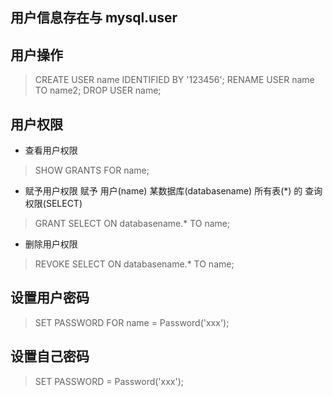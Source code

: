 ## 用户信息存在与 mysql.user

## 用户操作
> CREATE USER name IDENTIFIED BY '123456';
> RENAME USER name TO name2;
> DROP USER name;

## 用户权限
* 查看用户权限
> SHOW GRANTS FOR name;
* 赋予用户权限 赋予 用户(name) 某数据库(databasename) 所有表(*) 的 查询权限(SELECT)
> GRANT SELECT ON databasename.* TO name;
* 删除用户权限
> REVOKE SELECT ON databasename.* TO name;

## 设置用户密码
> SET PASSWORD FOR name = Password('xxx');
## 设置自己密码
> SET PASSWORD = Password('xxx');